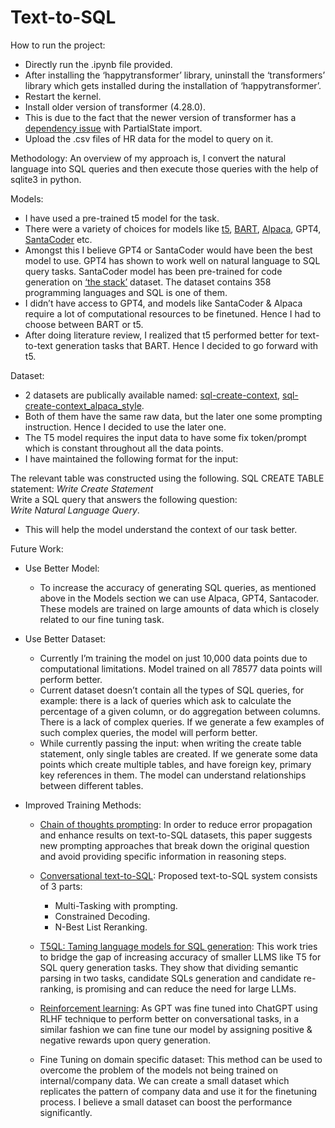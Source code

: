 # Text-to-SQL

How to run the project:  
- Directly run the .ipynb file provided.  
- After installing the ‘happytransformer’ library, uninstall the ‘transformers’ library which gets installed during the installation of ‘happytransformer’.  
- Restart the kernel.  
- Install older version of transformer (4.28.0).  
- This is due to the fact that the newer version of transformer has a [dependency issue](https://github.com/huggingface/transformers/issues/22816) with PartialState import.     
- Upload the .csv files of HR data for the model to query on it.  


Methodology: 
An overview of my approach is, I convert the natural language into SQL queries and then execute those queries with the help of sqlite3 in python.

Models:
- I have used a pre-trained t5 model for the task.  
- There were a variety of choices for models like [t5](https://ai.googleblog.com/2020/02/exploring-transfer-learning-with-t5.html), [BART](https://arxiv.org/abs/1910.13461), [Alpaca](https://crfm.stanford.edu/2023/03/13/alpaca.html), GPT4, [SantaCoder](https://huggingface.co/bigcode/santacoder?text=Convert+to+SQL%3A+How+many+employees+were+hired+last+month%3F%0A%0A%2F%2F+1.+How+many+employees+were+hired+last+month%3F%0A%0A%2F%2F+2.+How+many+employees+were+hired+last+month%3F%0A%0A%2F%2F+3.+How+many+employees+were) etc.  
- Amongst this I believe GPT4 or SantaCoder would have been the best model to use. GPT4 has shown to work well on natural language to SQL query tasks. SantaCoder model has been pre-trained for code generation on [‘the stack’](https://huggingface.co/datasets/bigcode/the-stack) dataset. The dataset contains 358 programming languages and SQL is one of them.  
- I didn’t have access to GPT4, and models like SantaCoder & Alpaca require a lot of computational resources to be finetuned. Hence I had to choose between BART or t5.  
- After doing literature review, I realized that t5 performed better for text-to-text generation tasks that BART. Hence I decided to go forward with t5.  

Dataset:  
- 2 datasets are publically available named: [sql-create-context](https://huggingface.co/datasets/b-mc2/sql-create-context), [sql-create-context_alpaca_style](https://huggingface.co/datasets/lucasmccabe-lmi/sql-create-context_alpaca_style/viewer/lucasmccabe-lmi--sql-create-context_alpaca_style/train?row=0).  
- Both of them have the same raw data, but the later one some prompting instruction. Hence I decided to use the later one.  
- The T5 model requires the input data to have some fix token/prompt which is constant throughout all the data points.   
- I have maintained the following format for the input: 

The relevant table was constructed using the following. 
SQL CREATE TABLE statement:  *Write Create Statement*  
Write a SQL query that answers the following question:  
*Write Natural Language Query*. 


- This will help the model understand the context of our task better.  

Future Work:  
- Use Better Model:  
  -  To increase the accuracy of generating SQL queries, as mentioned above in the Models section we can use Alpaca, GPT4, Santacoder. These models are trained on large amounts of data which is closely related to our fine tuning task.  
  
- Use Better Dataset:  
  -  Currently I’m training the model on just 10,000 data points due to computational limitations. Model trained on all 78577 data points will perform better.  
  -  Current dataset doesn’t contain all the types of SQL queries, for example: there is a lack of queries which ask to calculate the percentage of a given column, or do aggregation between columns. There is a lack of complex queries. If we generate a few examples of such complex queries, the model will perform better.  
  -  While currently passing the input: when writing the create table statement, only single tables are created. If we generate some data points which create multiple tables, and have foreign key, primary key references in them. The model can understand relationships between different tables.  
  
- Improved Training Methods:  
  -  [Chain of thoughts prompting](https://arxiv.org/abs/2305.14215): In order to reduce error propagation and enhance results on text-to-SQL datasets, this paper suggests new prompting approaches that break down the original question and avoid providing specific information in reasoning steps.  
  -  [Conversational text-to-SQL](https://assets.amazon.science/06/42/450f375148feb5b237be0e132bad/conversational-text-to-sql-an-odyssey-into-state-of-the-art-and-challenges-ahead.pdf): Proposed text-to-SQL system consists of 3 parts:  
      -  Multi-Tasking with prompting. 
      -  Constrained Decoding. 
      -  N-Best List Reranking. 
  -  [T5QL: Taming language models for SQL generation](https://aclanthology.org/2022.gem-1.23.pdf): This work tries to bridge the gap of increasing accuracy of smaller LLMS like T5 for SQL query generation tasks. They show that dividing semantic parsing in two tasks, candidate SQLs generation and candidate re-ranking, is promising and can reduce the need for large LLMs.  
  -  [Reinforcement learning](https://arxiv.org/abs/1709.00103): As GPT was fine tuned into ChatGPT using RLHF technique to perform better on conversational tasks, in a similar fashion we can fine tune our model by assigning positive & negative rewards upon query generation. 
  
  -  Fine Tuning on domain specific dataset: This method can be used to overcome the problem of the models not being trained on internal/company data. We can create a small dataset which replicates the pattern of company data and use it for the finetuning process. I believe a small dataset can boost the performance significantly.  

